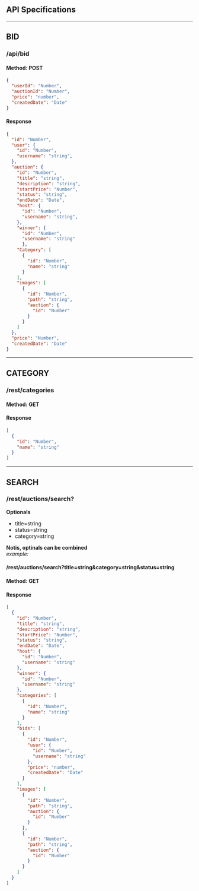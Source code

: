 ## API Specifications

<hr>

## BID

### /api/bid
#### **Method**: POST

```json
{
  "userId": "Number",
  "auctionId": "Number",
  "price": "number",
  "createdDate": "Date"
}
```

#### **Response**

```json
{
  "id": "Number",
  "user": {
    "id": "Number",
    "username": "string",
  },
  "auction": {
    "id": "Number",
    "title": "string",
    "description": "string",
    "startPrice": "Number",
    "status": "string",
    "endDate": "Date",
    "host": {
      "id": "Number",
      "username": "string",
    },
    "winner": {
      "id": "Number",
      "username": "string"
      },
    "Category": [
      {
        "id": "Number",
        "name": "string"
      }
    ],
    "images": [
      {
        "id": "Number",
        "path": "string",
        "auction": {
          "id": "Number"
        }
      }
    ]
  },
  "price": "Number",
  "createdDate": "Date"
}
```
<hr>

## CATEGORY

### /rest/categories
#### **Method**: GET

#### **Response**
```json
[
  {
    "id": "Number",
    "name": "string"
  }
]
```

<hr>

## SEARCH

### /rest/auctions/search?
**Optionals**
* title=string 
* status=string
* category=string 

**Notis, optinals can be combined** <br>
*example:*
#### /rest/auctions/search?title=string&category=string&status=string
#### **Method**: GET

#### **Response**

```json
[
  {
    "id": "Number",
    "title": "string",
    "description": "string",
    "startPrice": "Number",
    "status": "string",
    "endDate": "Date",
    "host": {
      "id": "Number",
      "username": "string"
    },
    "winner": {
      "id": "Number",
      "username": "string"
    },
    "categories": [
      {
        "id": "Number",
        "name": "string"
      }
    ],
    "bids": [
      {
        "id": "Number",
        "user": {
          "id": "Number",
          "username": "string"
        },
        "price": "number",
        "createdDate": "Date"
      }
    ],
    "images": [
      {
        "id": "Number",
        "path": "string",
        "auction": {
          "id": "Number"
        }
      },
      {
        "id": "Number",
        "path": "string",
        "auction": {
          "id": "Number"
        }
      }
    ]
  }
]
```